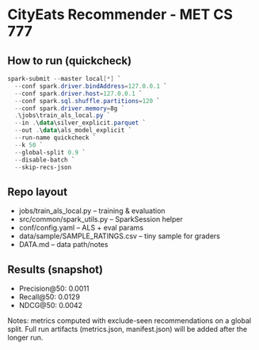 
# CityEats Recommender - MET CS 777

## How to run (quickcheck)
```powershell
spark-submit --master local[*] `
  --conf spark.driver.bindAddress=127.0.0.1 `
  --conf spark.driver.host=127.0.0.1 `
  --conf spark.sql.shuffle.partitions=120 `
  --conf spark.driver.memory=8g `
  .\jobs\train_als_local.py `
  --in .\data\silver_explicit.parquet `
  --out .\data\als_model_explicit `
  --run-name quickcheck `
  --k 50 `
  --global-split 0.9 `
  --disable-batch `
  --skip-recs-json
```

## Repo layout
- jobs/train_als_local.py – training & evaluation
- src/common/spark_utils.py – SparkSession helper
- conf/config.yaml – ALS + eval params
- data/sample/SAMPLE_RATINGS.csv – tiny sample for graders
- DATA.md – data path/notes

## Results (snapshot)
- Precision@50: 0.0011
- Recall@50: 0.0129
- NDCG@50: 0.0042

Notes: metrics computed with exclude-seen recommendations on a global split. Full run artifacts (metrics.json, manifest.json) will be added after the longer run.
